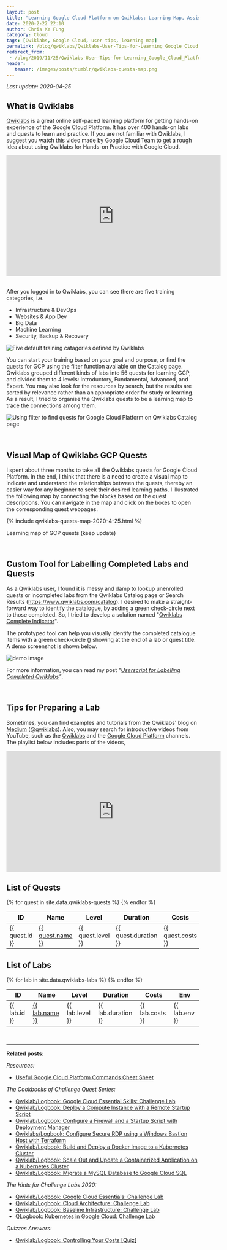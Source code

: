 ```yaml
---
layout: post
title: "Learning Google Cloud Platform on Qwiklabs: Learning Map, Assistive Tool and Tips (2020)"
date: 2020-2-22 22:10
author: Chris KY Fung
category: Cloud
tags: [Qwiklabs, Google Cloud, user tips, learning map]
permalink: /blog/qwiklabs/Qwiklabs-User-Tips-for-Learning_Google_Cloud_Platform
redirect_from:
 - /blog/2019/11/25/Qwiklabs-User-Tips-for-Learning_Google_Cloud_Platform
header: 
   teaser: /images/posts/tumblr/qwiklabs-quests-map.png
---
```


<!--more-->

_Last update: 2020-04-25_

## What is Qwiklabs

[Qwiklabs](https://www.qwiklabs.com) is a great online self-paced learning platform for getting hands-on experience of the Google Cloud Platform. It has over 400 hands-on labs and quests to learn and practice. If you are not familiar with Qwiklabs, I suggest you watch this video made by Google Cloud Team to get a rough idea about using Qwiklabs for Hands-on Practice with Google Cloud.

<center>
    <iframe width="560" height="315" src="https://www.youtube.com/embed/cyp7soKLOYI" frameborder="0" allow="accelerometer; autoplay; encrypted-media; gyroscope; picture-in-picture" allowfullscreen></iframe>
</center>

<br>

After you logged in to Qwiklabs, you can see there are five training categories, i.e.
- Infrastructure & DevOps
- Websites & App Dev
- Big Data
- Machine Learning
- Security, Backup & Recovery

![Five default training catagories defined by Qwiklabs](/images/posts/qwiklabs/qwiklabs-default-catagories.png)

You can start your training based on your goal and purpose, or find the quests for GCP using the filter function available on the Catalog page. Qwiklabs grouped different kinds of labs into 56 quests for learning GCP, and divided them to 4 levels: Introductory, Fundamental, Advanced, and Expert. You may also look for the resources by search, but the results are sorted by relevance rather than an appropriate order for study or learning. As a result, I tried to organise the Qwiklabs quests to be a learning map to trace the connections among them.

![Using filter to find quests for Google Cloud Platform on Qwiklabs Catalog page](/images/posts/qwiklabs/qwiklabs-catalog-with-quest-filter-for-gcp.png)

<br>

## Visual Map of Qwiklabs GCP Quests

I spent about three months to take all the Qwiklabs quests for Google Cloud Platform. In the end, I think that there is a need to create a visual map to indicate and understand the relationships between the quests, thereby an easier way for any beginner to seek their desired learning paths. I illustrated the following map by connecting the blocks based on the quest descriptions. You can navigate in the map and click on the boxes to open the corresponding quest webpages.

{% include qwiklabs-quests-map-2020-4-25.html %}
<p class="img-caption">Learning map of GCP quests (keep update)</p>

<br>

## Custom Tool for Labelling Completed Labs and Quests

As a Qwiklabs user, I found it is messy and damp to lookup unenrolled quests or incompleted labs from the Qwiklabs Catalog page or Search Results (https://www.qwiklabs.com/catalog). I desired to make a straight-forward way to identify the catalogue, by adding a green check-circle next to those completed. So, I tried to develop a solution named "[Qwiklabs Complete Indicator](https://github.com/chriskyfung/qwiklabs-complete-indicator)".

The prototyped tool can help you visually identify the completed catalogue items with a green check-circle (<i class="fa fa-check-circle" style="color:green"></i>) showing at the end of a lab or quest title. A demo screenshot is shown below.

![demo image](https://github.com/chriskyfung/qwiklabs-complete-indicator/raw/master/demo-image.png)

For more information, you can read my post _"[Userscript for Labelling Completed Qwiklabs](/blog/qwiklabs/Userscript-for-Labelling-Completed-Qwiklabs)"_.

<br>

## Tips for Preparing a Lab

Sometimes, you can find examples and tutorials from the Qwiklabs' blog on [Medium](https://medium.com/@qwiklabs) ([@qwiklabs](https://medium.com/@qwiklabs)). Also, you may search for introductive videos from YouTube, such as the [Qwiklabs](https://www.youtube.com/channel/UCgadTofKslPYREQE8TjY7AA/videos) and the [Google Cloud Platform](https://www.youtube.com/user/googlecloudplatform) channels. The playlist below includes parts of the videos,

<iframe width="560" height="315" src="https://www.youtube.com/embed/videoseries?list=PLIivdWyY5sqKOsBSMDTF0M76nXeChgh5D" frameborder="0" allow="accelerometer; autoplay; encrypted-media; gyroscope; picture-in-picture" allowfullscreen></iframe>

<br>

<script type="text/javascript">
amzn_assoc_placement = "adunit0";
amzn_assoc_search_bar = "true";
amzn_assoc_tracking_id = "craftweek-20";
amzn_assoc_ad_mode = "manual";
amzn_assoc_ad_type = "smart";
amzn_assoc_marketplace = "amazon";
amzn_assoc_region = "US";
amzn_assoc_title = "Recommended Books";
amzn_assoc_linkid = "9cf248fb1fbaccac1da576f76533a29c";
amzn_assoc_asins = "1119564417,1491974567,1491962291,B07P5JZCXV";
</script>
<script src="//z-na.amazon-adsystem.com/widgets/onejs?MarketPlace=US"></script>

## List of Quests

<table id="quest-list" class="display">
    <thead>
        <tr>
        <th>ID</th>
        <th>Name</th>
        <th>Level</th>
        <th>Duration</th>
        <th>Costs</th>
        <th>Env</th>
        </tr>
    </thead>
    <tbody>
        {% for quest in site.data.qwiklabs-quests %}
        <tr>
            <td>{{ quest.id }}</td>
            <td><a href="https://www.qwiklabs.com/quests/{{ quest.id }}" target="_blank">{{ quest.name }}</a></td>
            <td>{{ quest.level }}</td>
            <td>{{ quest.duration }}</td>
            <td>{{ quest.costs }}</td>
            <td>{{ quest.env }}</td>
        </tr>
        {% endfor %}
    </tbody>
</table>

## List of Labs

<table id="lab-list" class="display">
    <thead>
        <tr>
        <th>ID</th>
        <th>Name</th>
        <th>Level</th>
        <th>Duration</th>
        <th>Costs</th>
        <th>Env</th>
        </tr>
    </thead>
    <tbody>
        {% for lab in site.data.qwiklabs-labs %}
        <tr>
            <td>{{ lab.id }}</td>
            <td><a href="https://www.qwiklabs.com/focuses/{{ lab.id }}?parent=catalog" target="_blank">{{ lab.name }}</a></td>
            <td>{{ lab.level }}</td>
            <td>{{ lab.duration }}</td>
            <td>{{ lab.costs }}</td>
            <td>{{ lab.env }}</td>
        </tr>
        {% endfor %}
    </tbody>
</table>

<br>

* * *

**Related posts:**

_Resources:_

- [Useful Google Cloud Platform Commands Cheat Sheet](/blog/qwiklabs/Useful-Google-Cloud-Platform-Commands-Cheat-Sheet)

_The Cookbooks of Challenge Quest Series:_
- [Qwiklab/Logbook: Google Cloud Essential Skills: Challenge Lab](/blog/qwiklabs/Google-Cloud-Essential-Skills-Challenge-Lab)
- [Qwiklab/Logbook: Deploy a Compute Instance with a Remote Startup Script](/blog/qwiklabs/Deploy-a-Compute-Instance-with-a-Remote-Startup-Script)
- [Qwiklab/Logbook: Configure a Firewall and a Startup Script with Deployment Manager](/blog/qwiklabs/Configure-a-Firewall-and-a-Startup-Script-with-Deployment-Manager)
- [Qwiklabs/Logbook: Configure Secure RDP using a Windows Bastion Host with Terraform](/blog/qwiklabs/Configure-Windows-Bastion-Host-with-Terraform-on-GCP)
- [Qwiklab/Logbook: Build and Deploy a Docker Image to a Kubernetes Cluster](/blog/qwiklabs/Build-and-Deploy-a-Docker-Image-to-a-Kubernetes-Cluster)
- [Qwiklab/Logbook: Scale Out and Update a Containerized Application on a Kubernetes Cluster](/blog/qwiklabs/Scale-Out-and-Update-a-Containerized-Application-on-a-Kubernetes-Cluster)
- [Qwiklab/Logbook: Migrate a MySQL Database to Google Cloud SQL](/blog/qwiklabs/Migrate-a-MySQL-Database-to-Google-Cloud-SQL)

_The Hints for Challenge Labs 2020:_
- [Qwiklab/Logbook: Google Cloud Essentials: Challenge Lab](/blog/qwiklabs/Google-Cloud-Essential-Challenge-Lab)
- [Qwiklab/Logbook: Cloud Architecture: Challenge Lab](/blog/qwiklabs/Cloud-Architecture-Challenge-Lab)
- [Qwiklab/Logbook: Baseline Infrastructure: Challenge Lab](/blog/qwiklabs/Baseline-Infrastructure-Challenge-Lab)
- [QLogbook: Kubernetes in Google Cloud: Challenge Lab](/blog/qwiklabs/Kubernetes-in-Google-Cloud-Challenge-Lab)

_Quizzes Answers:_

- [Qwiklab/Logbook: Controlling Your Costs [Quiz]](/blog/qwiklabs/Controlling-Your-Costs-Quiz)

<link rel="stylesheet" type="text/css" href="https://cdn.datatables.net/1.10.20/css/jquery.dataTables.css">

<script src="https://ajax.googleapis.com/ajax/libs/jquery/3.4.1/jquery.min.js"></script>

<script type="text/javascript" charset="utf8" src="https://cdn.datatables.net/1.10.20/js/jquery.dataTables.js"></script>

<script>
$(document).ready( function () {
    $('#quest-list').DataTable();
    $('#lab-list').DataTable();
} );
</script>